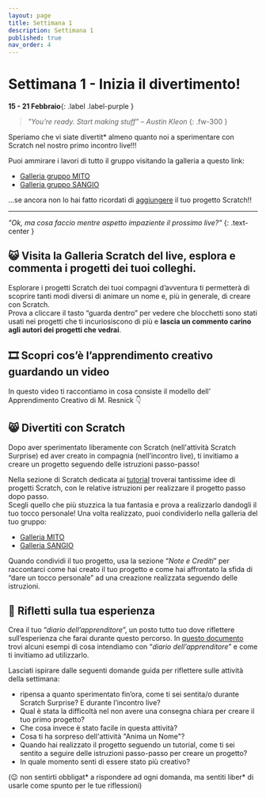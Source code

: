 ```yaml
---
layout: page
title: Settimana 1
description: Settimana 1
published: true
nav_order: 4
---
```


# Settimana 1 - Inizia il divertimento!

**15 - 21 Febbraio**{: .label .label-purple }


> _"You’re ready. Start making stuff" – Austin Kleon_
{: .fw-300 }

Speriamo che vi siate divertit* almeno quanto noi a sperimentare con Scratch nel nostro primo incontro live!!! 

Puoi ammirare i lavori di tutto il gruppo visitando la galleria a questo link:
- [Galleria gruppo MITO](https://scratch.mit.edu/studios/28727671/)
- [Galleria gruppo SANGIO](https://scratch.mit.edu/studios/28727733/)

...se ancora non lo hai fatto ricordati di [aggiungere](https://drive.google.com/file/d/1kO9k1EX1fn8MxGqyK0O1Qe7nC4kLEXeQ/view?usp=sharing) il tuo progetto Scratch!!

---

_"Ok, ma cosa faccio mentre aspetto impaziente il prossimo live?"_
{: .text-center }

## 😺 Visita la Galleria Scratch del live, esplora e commenta i progetti dei tuoi colleghi.

Esplorare i progetti Scratch dei tuoi compagni d’avventura ti permetterà di scoprire tanti modi diversi di animare un nome e, più in generale, di creare con Scratch.<br> 
Prova a cliccare il tasto “guarda dentro” per vedere che blocchetti sono stati usati nei progetti che ti incuriosiscono di più e **lascia un commento carino agli autori dei progetti che vedrai**.


## 🎞 Scopri cos’è l’apprendimento creativo guardando un video

In questo video ti raccontiamo in cosa consiste il modello dell’ Apprendimento Creativo di M. Resnick 👇 

<object width="540" height="390" data="https://drive.google.com/file/d/1RCQbtVFgA9Dv0oo4QUvwlahpVL-ZfY_Y/preview" class="d-block" style="margin: 0 auto"></object>


## 😸 Divertiti con Scratch

Dopo aver sperimentato liberamente con Scratch (nell'attività Scratch Surprise) ed aver creato in compagnia (nell’incontro live), ti invitiamo a creare un progetto seguendo delle istruzioni passo-passo!

Nella sezione di Scratch dedicata ai [tutorial](https://scratch.mit.edu/projects/editor/?tutorial=all)  troverai tantissime idee di progetti Scratch, con le relative istruzioni per realizzare il progetto passo dopo passo.<br>
Scegli quello che più stuzzica la tua fantasia e prova a realizzarlo dandogli il tuo tocco personale! Una volta realizzato, puoi condividerlo nella galleria del tuo gruppo: 
- [Galleria MITO](https://scratch.mit.edu/studios/28739766/)
- [Galleria SANGIO](https://scratch.mit.edu/studios/28739523/)

Quando condividi il tuo progetto, usa la sezione “_Note e Crediti_” per raccontarci come hai creato il tuo progetto e come hai affrontato la sfida di “dare un tocco personale” ad una creazione realizzata seguendo delle istruzioni.



## 📝 Rifletti sulla tua esperienza

Crea il tuo “_diario dell’apprenditore_”, un posto tutto tuo dove riflettere sull’esperienza che farai durante questo percorso. In [questo documento](https://drive.google.com/file/d/1yhmOYhEYqggVVKbSgFURMVFMrmoqCawc/view?usp=sharing) trovi alcuni esempi di cosa intendiamo con “_diario dell’apprenditore_” e come ti invitiamo ad utilizzarlo.

Lasciati ispirare dalle seguenti domande guida per riflettere sulle attività della settimana:

- ripensa a quanto sperimentato fin’ora, come ti sei sentita/o durante Scratch Surprise? E durante l’incontro live?
- Qual è stata la difficoltà nel non avere una consegna chiara per creare il tuo primo progetto?
- Che cosa invece è stato facile in questa attività?
- Cosa ti ha sorpreso dell'attività "Anima un Nome"?
- Quando hai realizzato il progetto seguendo un tutorial, come ti sei sentito a seguire delle istruzioni passo-passo per creare un progetto?
- In quale momento senti di essere stato più creativo?

(😉 non sentirti obbligat* a rispondere ad ogni domanda, ma sentiti liber* di usarle come spunto per le tue riflessioni)


